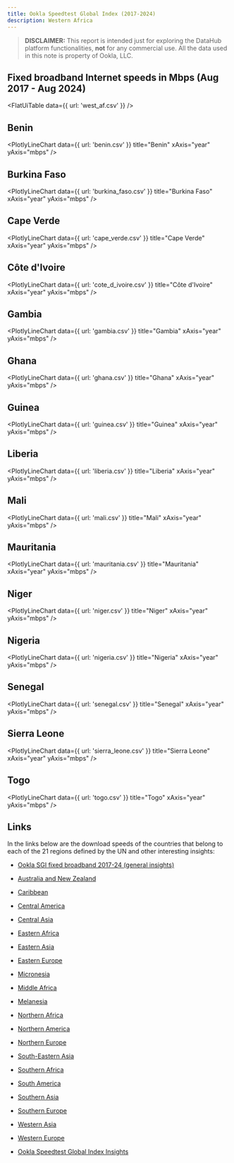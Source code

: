 ```yaml
---
title: Ookla Speedtest Global Index (2017-2024)
description: Western Africa
---
```


> **DISCLAIMER:** This report is intended just for exploring the DataHub platform functionalities, **not** for any commercial use. All the data used in this note is property of Ookla, LLC.

## Fixed broadband Internet speeds in Mbps (Aug 2017 - Aug 2024)

<FlatUiTable
  data={{
    url: 'west_af.csv'
  }}
/>

## Benin

<PlotlyLineChart
  data={{
    url: 'benin.csv'
  }}
  title="Benin"
  xAxis="year"
  yAxis="mbps"
/>

## Burkina Faso

<PlotlyLineChart
  data={{
    url: 'burkina_faso.csv'
  }}
  title="Burkina Faso"
  xAxis="year"
  yAxis="mbps"
/>

## Cape Verde

<PlotlyLineChart
  data={{
    url: 'cape_verde.csv'
  }}
  title="Cape Verde"
  xAxis="year"
  yAxis="mbps"
/>

## Côte d'Ivoire

<PlotlyLineChart
  data={{
    url: 'cote_d_ivoire.csv'
  }}
  title="Côte d'Ivoire"
  xAxis="year"
  yAxis="mbps"
/>

## Gambia

<PlotlyLineChart
  data={{
    url: 'gambia.csv'
  }}
  title="Gambia"
  xAxis="year"
  yAxis="mbps"
/>

## Ghana

<PlotlyLineChart
  data={{
    url: 'ghana.csv'
  }}
  title="Ghana"
  xAxis="year"
  yAxis="mbps"
/>

## Guinea

<PlotlyLineChart
  data={{
    url: 'guinea.csv'
  }}
  title="Guinea"
  xAxis="year"
  yAxis="mbps"
/>

## Liberia

<PlotlyLineChart
  data={{
    url: 'liberia.csv'
  }}
  title="Liberia"
  xAxis="year"
  yAxis="mbps"
/>

## Mali

<PlotlyLineChart
  data={{
    url: 'mali.csv'
  }}
  title="Mali"
  xAxis="year"
  yAxis="mbps"
/>

## Mauritania

<PlotlyLineChart
  data={{
    url: 'mauritania.csv'
  }}
  title="Mauritania"
  xAxis="year"
  yAxis="mbps"
/>

## Niger

<PlotlyLineChart
  data={{
    url: 'niger.csv'
  }}
  title="Niger"
  xAxis="year"
  yAxis="mbps"
/>

## Nigeria

<PlotlyLineChart
  data={{
    url: 'nigeria.csv'
  }}
  title="Nigeria"
  xAxis="year"
  yAxis="mbps"
/>

## Senegal

<PlotlyLineChart
  data={{
    url: 'senegal.csv'
  }}
  title="Senegal"
  xAxis="year"
  yAxis="mbps"
/>

## Sierra Leone

<PlotlyLineChart
  data={{
    url: 'sierra_leone.csv'
  }}
  title="Sierra Leone"
  xAxis="year"
  yAxis="mbps"
/>

## Togo

<PlotlyLineChart
  data={{
    url: 'togo.csv'
  }}
  title="Togo"
  xAxis="year"
  yAxis="mbps"
/>

## Links

In the links below are the download speeds of the countries that belong to each of the 21 regions defined by the UN and other interesting insights:

- [Ookla SGI fixed broadband 2017-24 (general insights)](https://datahub.io/@cheredia19/ookla-speedtest-global-index-fixed-broadband-2017-2024)

- [Australia and New Zealand](https://datahub.io/@cheredia19/ookla-sgi-broadband-2017-24-aus-nz)

- [Caribbean](https://datahub.io/@cheredia19/ookla-sgi-broadband-2017-24-cb)

- [Central America](https://datahub.io/@cheredia19/ookla-sgi-broadband-2017-24-cent-am)

- [Central Asia](https://datahub.io/@cheredia19/ookla-sgi-broadband-2017-24-cent-as)

- [Eastern Africa](https://datahub.io/@cheredia19/ookla-sgi-broadband-2017-24-east-af)

- [Eastern Asia](https://datahub.io/@cheredia19/ookla-sgi-broadband-2017-24-east-as)

- [Eastern Europe](https://datahub.io/@cheredia19/ookla-sgi-broadband-2017-24-east-eu)

- [Micronesia](https://datahub.io/@cheredia19/ookla-sgi-broadband-2017-24-mcn)

- [Middle Africa](https://datahub.io/@cheredia19/ookla-sgi-broadband-2017-24-mid-af)

- [Melanesia](https://datahub.io/@cheredia19/ookla-sgi-broadband-2017-24-mln)

- [Northern Africa](https://datahub.io/@cheredia19/ookla-sgi-broadband-2017-24-nor-af)

- [Northern America](https://datahub.io/@cheredia19/ookla-sgi-broadband-2017-24-nor-am)

- [Northern Europe](https://datahub.io/@cheredia19/ookla-sgi-broadband-2017-24-nor-eu)

- [South-Eastern Asia](https://datahub.io/@cheredia19/ookla-sgi-broadband-2017-24-se-as)

- [Southern Africa](https://datahub.io/@cheredia19/ookla-sgi-broadband-2017-24-sou-af)

- [South America](https://datahub.io/@cheredia19/ookla-sgi-broadband-2017-24-sou-am)

- [Southern Asia](https://datahub.io/@cheredia19/ookla-sgi-broadband-2017-24-sou-as)

- [Southern Europe](https://datahub.io/@cheredia19/ookla-sgi-broadband-2017-24-sou-eu)

- [Western Asia](https://datahub.io/@cheredia19/ookla-sgi-broadband-2017-24-west-as)

- [Western Europe](https://datahub.io/@cheredia19/ookla-sgi-broadband-2017-24-west-eu)

- [Ookla Speedtest Global Index Insights](https://datahub.io/@cheredia19/ookla-speedtest-global-index-insights)
